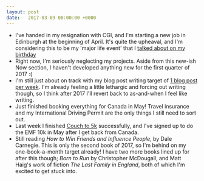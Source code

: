 ```yaml
---
layout: post
date:   2017-03-09 00:00:00 +0000
---
```


- I've handed in my resignation with CGI, and I'm starting a new job in Edinburgh at the beginning of April. It's quite the upheaval, and I'm considering this to be my 'major life event' that I [talked about on my birthday](http://blog.camerondoyle.co.uk/quarter/)
- Right now, I'm seriously neglecting my projects. Aside from this new-ish Now section, I haven't developed anything new for the first quarter of 2017 :(
- I'm still just about on track with my blog post writing target of [1 blog post per week](http://blog.camerondoyle.co.uk/). I'm already feeling a little lethargic and forcing out writing though, so I think after 2017 I'll revert back to as-and-when I feel like writing.
- Just finished booking everything for Canada in May! Travel insurance and my International Driving Permit are the only things I still need to sort out.
- Last week I finished [Couch to 5k](http://blog.camerondoyle.co.uk/couch-to-5k/) successfully, and I've signed up to do the EMF 10k in May after I get back from Canada.
- Still reading *How to Win Friends and Influence People*, by Dale Carnegie. This is only the second book of 2017, so I'm behind on my one-book-a-month target already! I have two more books lined up for after this though; *Born to Run* by Christopher McDougall, and Matt Haig's work of fiction *The Last Family in England*, both of which I'm excited to get stuck into.